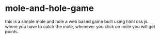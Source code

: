 # mole-and-hole-game
this is a simple mole and hole a web based game built using html css js. <br/>
where you have to catch the mole, whenever you click on mole you will get points.



